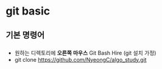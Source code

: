 # git basic

## 기본 명령어

###
- 원하는 디렉토리에 **오른쪽 마우스** Git Bash Hire (git 설치 가정)
- git clone https://github.com/NyeongC/algo_study.git
